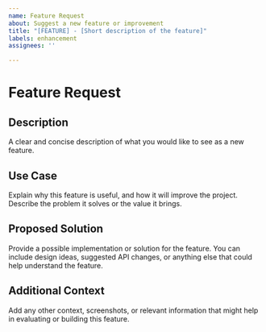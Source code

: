 ```yaml
---
name: Feature Request
about: Suggest a new feature or improvement
title: "[FEATURE] - [Short description of the feature]"
labels: enhancement
assignees: ''

---
```


# Feature Request

## Description
A clear and concise description of what you would like to see as a new feature.

## Use Case
Explain why this feature is useful, and how it will improve the project. Describe the problem it solves or the value it brings.

## Proposed Solution
Provide a possible implementation or solution for the feature. You can include design ideas, suggested API changes, or anything else that could help understand the feature.

## Additional Context
Add any other context, screenshots, or relevant information that might help in evaluating or building this feature.
